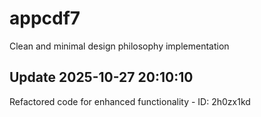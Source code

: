 # appcdf7
Clean and minimal design philosophy implementation

## Update 2025-10-27 20:10:10
Refactored code for enhanced functionality - ID: 2h0zx1kd

